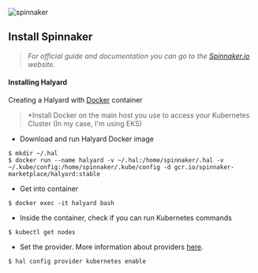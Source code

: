 ![spinnaker](https://user-images.githubusercontent.com/35708820/82478149-dd85bf00-9aa6-11ea-9382-43f8b0c1ca57.png)


## Install Spinnaker

> *For official guide and documentation you can go to the [Spinnaker.io](https://www.spinnaker.io/setup/) website.*

#### Installing Halyard

Creating a Halyard with [Docker](https://docs.docker.com/engine/install/) container
> *Install Docker on the main host you use to access your Kubernetes Cluster (In my case, I'm using EKS)

- Download and run Halyard Docker image
```
$ mkdir ~/.hal
$ docker run --name halyard -v ~/.hal:/home/spinnaker/.hal -v ~/.kube/config:/home/spinnaker/.kube/config -d gcr.io/spinnaker-marketplace/halyard:stable
```

- Get into container
```
$ docker exec -it halyard bash
```

- Inside the container, check if you can run Kubernetes commands
```
$ kubectl get nodes
```

- Set the provider. More information about providers [here](https://www.spinnaker.io/setup/install/providers/).
```
$ hal config provider kubernetes enable
```
